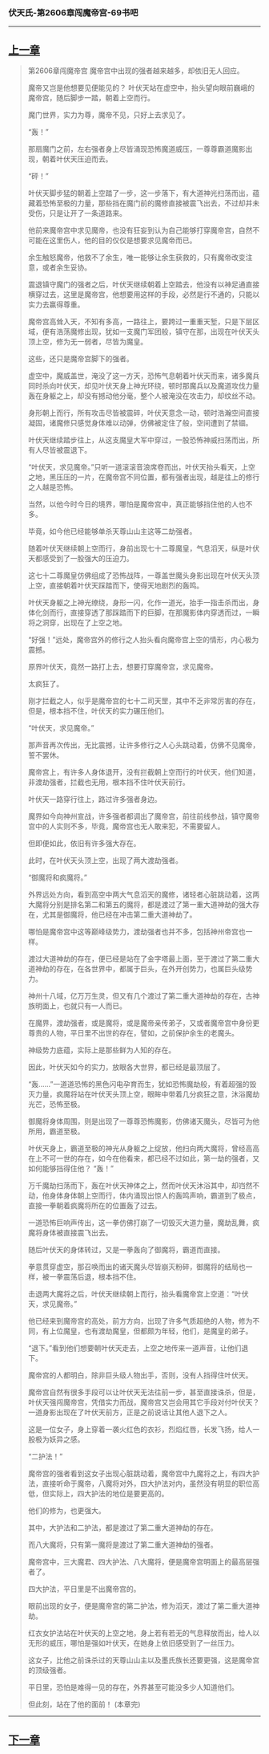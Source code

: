 ### 伏天氏-第2606章闯魔帝宫-69书吧

--------
[上一章](./44c0dee080354819df317dd2948af540.md)
--------


>
>
>
>第2606章闯魔帝宫
>魔帝宫中出现的强者越来越多，却依旧无人回应。
>
>魔帝又岂是他想要见便能见的？
>叶伏天站在虚空中，抬头望向眼前巍峨的魔帝宫，随后脚步一踏，朝着上空而行。
>
>魔门世界，实力为尊，魔帝不见，只好上去求见了。
>
>“轰！”
>
>那扇魔门之前，左右强者身上尽皆涌现恐怖魔道威压，一尊尊霸道魔影出现，朝着叶伏天压迫而去。
>
>“砰！”
>
>叶伏天脚步猛的朝着上空踏了一步，这一步落下，有大道神光扫荡而出，蕴藏着恐怖至极的力量，那些挡在魔门前的魔修直接被震飞出去，不过却并未受伤，只是让开了一条道路来。
>
>他前来魔帝宫中求见魔帝，也没有狂妄到认为自己能够打穿魔帝宫，自然不可能在这里伤人，他的目的仅仅是想要求见魔帝而已。
>
>余生触怒魔帝，他救不了余生，唯一能够让余生获救的，只有魔帝改变注意，或者余生妥协。
>
>震退镇守魔门的强者之后，叶伏天继续朝着上空踏去，他没有以神足通直接横穿过去，这里是魔帝宫，他想要用这样的手段，必然是行不通的，只能以实力去赢得尊重。
>
>魔帝宫高耸入天，不知有多高，一路往上，要跨过一重重天堑，只是下层区域，便有浩荡魔修出现，犹如一支魔门军团般，镇守在那，出现在叶伏天头顶上空，修为无一弱者，尽皆为魔皇。
>
>这些，还只是魔帝宫脚下的强者。
>
>虚空中，魔威盖世，淹没了这一方天，恐怖气息朝着叶伏天而来，诸多魔兵同时杀向叶伏天，却见叶伏天身上神光环绕，顿时那魔兵以及魔道攻伐力量轰在身躯之上，却没有撼动他分毫，整个人被淹没在攻击力，却纹丝不动。
>
>身形朝上而行，所有攻击尽皆被震碎，叶伏天意念一动，顿时浩瀚空间直接凝固，诸魔修只感觉身体难以动弹，仿佛被定住了般，空间遭到了禁锢。
>
>叶伏天继续踏步往上，从这支魔皇大军中穿过，一股恐怖神威扫荡而出，所有人尽皆被震退下。
>
>“叶伏天，求见魔帝。”只听一道滚滚音浪席卷而出，叶伏天抬头看天，上空之地，黑压压的一片，在魔帝宫不同位置，都有强者出现，越是往上的修行之人越是恐怖。
>
>当然，以他今时今日的境界，哪怕是魔帝宫中，真正能够挡住他的人也不多。
>
>毕竟，如今他已经能够单杀天尊山山主这等二劫强者。
>
>随着叶伏天继续朝上空而行，身前出现七十二尊魔皇，气息滔天，纵是叶伏天都感受到了一股强大的压迫力。
>
>这七十二尊魔皇仿佛组成了恐怖战阵，一尊盖世魔头身影出现在叶伏天头顶上空，直接朝着叶伏天踩踏而下，使得天地剧烈的轰鸣。
>
>叶伏天身躯之上神光缭绕，身形一闪，化作一道光，抬手一指击杀而出，身体化剑而行，直接穿透了那踩踏而下的巨脚，在那魔影体内穿透而过，一瞬将之洞穿，出现在了上空之地。
>
>“好强！”远处，魔帝宫外的修行之人抬头看向魔帝宫上空的情形，内心极为震撼。
>
>原界叶伏天，竟然一路打上去，想要打穿魔帝宫，求见魔帝。
>
>太疯狂了。
>
>刚才拦截之人，似乎是魔帝宫的七十二司天罡，其中不乏非常厉害的存在，但是，根本挡不住，叶伏天的实力碾压他们。
>
>“叶伏天，求见魔帝。”
>
>那声音再次传出，无比震撼，让许多修行之人心头跳动着，仿佛不见魔帝，誓不罢休。
>
>魔帝宫上，有许多人身体退开，没有拦截朝上空而行的叶伏天，他们知道，非渡劫强者，拦截也无用，根本挡不住叶伏天前行。
>
>叶伏天一路穿行往上，路过许多强者身边。
>
>魔界如今向神州宣战，许多强者都调出了魔帝宫，前往前线参战，镇守魔帝宫中的人实则不多，毕竟，魔帝宫也无人敢来犯，不需要留人。
>
>但即便如此，依旧有许多强大存在。
>
>此时，在叶伏天头顶上空，出现了两大渡劫强者。
>
>“御魔将和疯魔将。”
>
>外界远处方向，看到高空中两大气息滔天的魔修，诸轻者心脏跳动着，这两大魔将分别是排名第二和第五的魔将，都是渡过了第一重大道神劫的强大存在，尤其是御魔将，他已经在冲击第二重大道神劫了。
>
>哪怕是魔帝宫中这等巅峰级势力，渡劫强者也并不多，包括神州帝宫也一样。
>
>渡过大道神劫的存在，便已经是站在了金字塔最上面，至于渡过了第二重大道神劫的存在，在各世界中，都属于巨头，在外开创势力，也属巨头级势力。
>
>神州十八域，亿万万生灵，但又有几个渡过了第二重大道神劫的存在，古神族明面上，也就只有一人而已。
>
>在魔界，渡劫强者，或是魔将，或是魔帝亲传弟子，又或者魔帝宫中身份更尊贵的人物，平日里不出世的存在，譬如，之前保护余生的老魔头。
>
>神级势力底蕴，实际上是那些鲜为人知的存在。
>
>因此，叶伏天如今的实力，放眼各大世界，都已经是最顶层了。
>
>“轰……”一道道恐怖的黑色闪电孕育而生，犹如恐怖魔劫般，有着超强的毁灭力量，疯魔将站在叶伏天头顶上空，眼眸中带着几分疯狂之意，沐浴魔劫光芒，恐怖至极。
>
>御魔将身体周围，则是出现了一尊尊恐怖魔影，仿佛诸天魔头，尽皆可为他所用，霸道至极。
>
>叶伏天身上，霸道至极的神光从身躯之上绽放，他扫向两大魔将，曾经高高在上不可一世的存在，如今在他看来，都已经不过如此，第一劫的强者，又如何能够挡得住他？
>“轰！”
>
>万千魔劫扫荡而下，轰在叶伏天神体之上，然而叶伏天沐浴其中，却岿然不动，他身体身体朝上空而行，体内涌现出惊人的轰鸣声响，霸道到了极点，直接一拳朝着疯魔将所在的位置轰了过去。
>
>一道恐怖巨响声传出，这一拳仿佛打崩了一切毁灭大道力量，魔劫乱舞，疯魔将身体被直接震飞出去。
>
>随后叶伏天的身体转过，又是一拳轰向了御魔将，霸道而直接。
>
>拳意贯穿虚空，那召唤而出的诸天魔头尽皆崩灭粉碎，御魔将的结局也一样，被一拳震荡后退，根本挡不住。
>
>击退两大魔将之后，叶伏天继续朝上而行，抬头看魔帝宫上空道：“叶伏天，求见魔帝。”
>
>他已经来到魔帝宫的高处，前方方向，出现了许多气质超绝的人物，修为不同，有上位魔皇，也有渡劫魔皇，但都颇为年轻，他们，是魔皇的弟子。
>
>“退下。”看到他们想要朝叶伏天走去，上空之地传来一道声音，让他们退下。
>
>魔帝宫的人都明白，除非巨头级人物出手，否则，没有人挡得住叶伏天。
>
>魔帝宫自然有很多手段可以让叶伏天无法往前一步，甚至直接诛杀，但是，叶伏天强闯魔帝宫，凭借实力而战，魔帝宫又岂会用其它手段对付叶伏天？
>一道身影出现在了叶伏天前方，正是之前说话让其他人退下之人。
>
>这是一位女子，身上穿着一袭火红色的衣衫，烈焰红唇，长发飞扬，给人一股极为妖异之感。
>
>“二护法！”
>
>魔帝宫的强者看到这女子出现心脏跳动着，魔帝宫中九魔将之上，有四大护法，直接听命于魔帝，八魔将对外，四大护法对内，虽然没有明显的职位高低，但实际上，四大护法的地位是要更高的。
>
>他们的修为，也更强大。
>
>其中，大护法和二护法，都是渡过了第二重大道神劫的存在。
>
>而八大魔将，只有第一魔将是渡过了第二重大道神劫的强者。
>
>魔帝宫中，三大魔君、四大护法、八大魔将，便是魔帝宫明面上的最高层强者了。
>
>四大护法，平日里是不出魔帝宫的。
>
>眼前出现的女子，便是魔帝宫的第二护法，修为滔天，渡过了第二重大道神劫。
>
>红衣女护法站在叶伏天的上空之地，身上若有若无的气息释放而出，给人以无形的威压，哪怕是强如叶伏天，在她身上依旧感受到了一丝压力。
>
>这女子，比他之前诛杀过的天尊山山主以及墨氏族长还要更强，这是魔帝宫的顶级强者。
>
>平日里，恐怕是难得一见的存在，外界甚至可能没多少人知道他们。
>
>但此刻，站在了他的面前！
>(本章完)
>
>

--------
[下一章](./787fd5d8e9f695ecaa26298522cac5ad.md)
--------
